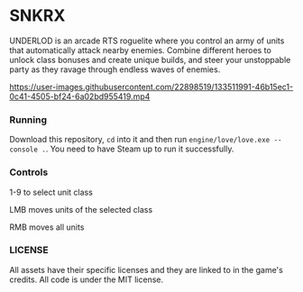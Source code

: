 






# SNKRX

UNDERLOD is an arcade RTS roguelite where you control an army of units that automatically attack nearby enemies.
Combine different heroes to unlock class bonuses and create unique builds, and steer your unstoppable party as they ravage through endless waves of enemies.

https://user-images.githubusercontent.com/22898519/133511991-46b15ec1-0c41-4505-bf24-6a02bd955419.mp4

### Running

Download this repository, `cd` into it and then run `engine/love/love.exe --console .`. You need to have Steam up to run it successfully.

### Controls
1-9 to select unit class

LMB moves units of the selected class

RMB moves all units

### LICENSE

All assets have their specific licenses and they are linked to in the game's credits. All code is under the MIT license.
